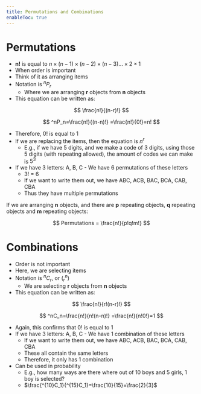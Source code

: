 ```yaml
---
title: Permutations and Combinations
enableToc: true
---
```


# Permutations

-   ******n!****** is equal to $n\times(n-1)\times(n-2)\times(n-3)...\times2\times1$
-   When order is important
-   Think of it as arranging items
-   Notation is $^nP_r$
    -   Where we are arranging **r** objects from ****n**** objects
-   This equation can be written as:

$$ \frac{n!}{(n-r)!} $$

$$ ^nP_n=\frac{n!}{(n-n)!} =\frac{n!}{0!}=n! $$

-   Therefore, 0! is equal to 1
-   If we are replacing the items, then the equation is $n^r$
    -   E.g., if we have 5 digits, and we make a code of 3 digits, using those 5 digits (with repeating allowed), the amount of codes we can make is $5^3$
-   If we have 3 letters: A, B, C - We have 6 permutations of these letters
    -   3! = 6
    -   If we want to write them out, we have ABC, ACB, BAC, BCA, CAB, CBA
    -   Thus they have multiple permutations

If we are arranging ****n**** objects, and there are **p** repeating objects, **q** repeating objects and ****m**** repeating objects:

$$ Permutations = \frac{n!}{p!q!m!} $$

# Combinations

-   Order is not important
-   Here, we are selecting items
-   Notation is $^nC_r$, or $(^n_r)$
    -   We are selecting **r** objects from **n** objects
-   This equation can be written as:

$$ \frac{n!}{r!(n-r)!} $$

$$ ^nC_n=\frac{n!}{n!(n-n)!} =\frac{n!}{n!0!}=1 $$

-   Again, this confirms that 0! is equal to 1
-   If we have 3 letters: A, B, C - We have 1 combination of these letters
    -   If we want to write them out, we have ABC, ACB, BAC, BCA, CAB, CBA
    -   These all contain the same letters
    -   Therefore, it only has 1 combination
-   Can be used in probability
    -   E.g., how many ways are there where out of 10 boys and 5 girls, 1 boy is selected?
    -   $\frac{^{10}C_1}{^{15}C_1}=\frac{10}{15}=\frac{2}{3}$